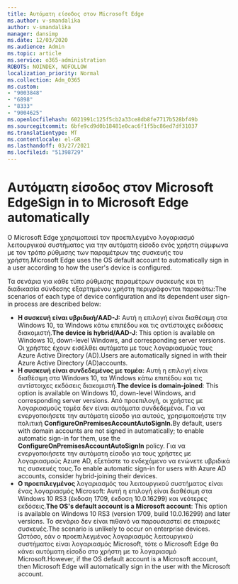 ```yaml
---
title: Αυτόματη είσοδος στον Microsoft Edge
ms.author: v-smandalika
author: v-smandalika
manager: dansimp
ms.date: 12/03/2020
ms.audience: Admin
ms.topic: article
ms.service: o365-administration
ROBOTS: NOINDEX, NOFOLLOW
localization_priority: Normal
ms.collection: Adm_O365
ms.custom:
- "9003848"
- "6898"
- "8333"
- "9004625"
ms.openlocfilehash: 6021991c125f5cb2a33ce8db8fe7717b528bf49b
ms.sourcegitcommit: 6bfe9cd9d0b18481e0cac6f1f5bc86ed7df31037
ms.translationtype: MT
ms.contentlocale: el-GR
ms.lasthandoff: 03/27/2021
ms.locfileid: "51398729"
---
```

# <a name="sign-in-to-microsoft-edge-automatically"></a><span data-ttu-id="26113-102">Αυτόματη είσοδος στον Microsoft Edge</span><span class="sxs-lookup"><span data-stu-id="26113-102">Sign in to Microsoft Edge automatically</span></span>

<span data-ttu-id="26113-103">Ο Microsoft Edge χρησιμοποιεί τον προεπιλεγμένο λογαριασμό λειτουργικού συστήματος για την αυτόματη είσοδο ενός χρήστη σύμφωνα με τον τρόπο ρύθμισης των παραμέτρων της συσκευής του χρήστη.</span><span class="sxs-lookup"><span data-stu-id="26113-103">Microsoft Edge uses the OS default account to automatically sign in a user according to how the user's device is configured.</span></span> 

<span data-ttu-id="26113-104">Τα σενάρια για κάθε τύπο ρύθμισης παραμέτρων συσκευής και τη διαδικασία σύνδεσης εξαρτημένου χρήστη περιγράφονται παρακάτω:</span><span class="sxs-lookup"><span data-stu-id="26113-104">The scenarios of each type of device configuration and its dependent user sign-in process are described below:</span></span>

- <span data-ttu-id="26113-105">**Η συσκευή είναι υβριδική/AAD-J:** Αυτή η επιλογή είναι διαθέσιμη στα Windows 10, τα Windows κάτω επιπέδου και τις αντίστοιχες εκδόσεις διακομιστή.</span><span class="sxs-lookup"><span data-stu-id="26113-105">**The device is hybrid/AAD-J**: This option is available on Windows 10, down-level Windows, and corresponding server versions.</span></span> <span data-ttu-id="26113-106">Οι χρήστες έχουν εισέλθει αυτόματα με τους λογαριασμούς τους Azure Active Directory (AD).</span><span class="sxs-lookup"><span data-stu-id="26113-106">Users are automatically signed in with their Azure Active Directory (AD)accounts.</span></span>
- <span data-ttu-id="26113-107">**Η συσκευή είναι συνδεδεμένος με τομέα:** Αυτή η επιλογή είναι διαθέσιμη στα Windows 10, τα Windows κάτω επιπέδου και τις αντίστοιχες εκδόσεις διακομιστή.</span><span class="sxs-lookup"><span data-stu-id="26113-107">**The device is domain-joined**: This option is available on Windows 10, down-level Windows, and corresponding server versions.</span></span> <span data-ttu-id="26113-108">Από προεπιλογή, οι χρήστες με λογαριασμούς τομέα δεν είναι αυτόματα συνδεδεμένοι. Για να ενεργοποιήσετε την αυτόματη είσοδο για αυτούς, χρησιμοποιήστε την πολιτική **ConfigureOnPremisesAccountAutoSignIn.**</span><span class="sxs-lookup"><span data-stu-id="26113-108">By default, users with domain accounts are not signed in automatically; to enable automatic sign-in for them, use the **ConfigureOnPremisesAccountAutoSignIn** policy.</span></span> <span data-ttu-id="26113-109">Για να ενεργοποιήσετε την αυτόματη είσοδο για τους χρήστες με λογαριασμούς Azure AD, εξετάστε το ενδεχόμενο να ενώνετε υβριδικά τις συσκευές τους.</span><span class="sxs-lookup"><span data-stu-id="26113-109">To enable automatic sign-in for users with Azure AD accounts, consider hybrid-joining their devices.</span></span>
- <span data-ttu-id="26113-110">**Ο προεπιλεγμένος** λογαριασμός του λειτουργικού συστήματος είναι ένας λογαριασμός Microsoft: Αυτή η επιλογή είναι διαθέσιμη στα Windows 10 RS3 (έκδοση 1709, έκδοση 10.0.16299) και νεότερες εκδόσεις.</span><span class="sxs-lookup"><span data-stu-id="26113-110">**The OS's default account is a Microsoft account**: This option is available on Windows 10 RS3 (version 1709, build 10.0.16299) and later versions.</span></span> <span data-ttu-id="26113-111">Το σενάριο δεν είναι πιθανό να παρουσιαστεί σε εταιρικές συσκευές.</span><span class="sxs-lookup"><span data-stu-id="26113-111">The scenario is unlikely to occur on enterprise devices.</span></span> <span data-ttu-id="26113-112">Ωστόσο, εάν ο προεπιλεγμένος λογαριασμός λειτουργικού συστήματος είναι λογαριασμός Microsoft, τότε ο Microsoft Edge θα κάνει αυτόματη είσοδο στο χρήστη με το λογαριασμό Microsoft.</span><span class="sxs-lookup"><span data-stu-id="26113-112">However, if the OS default account is a Microsoft account, then Microsoft Edge will automatically sign in the user with the Microsoft account.</span></span>
 
 
